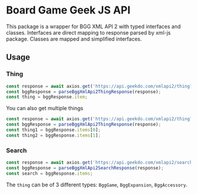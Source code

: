 # Board Game Geek JS API

This package is a wrapper for BGG XML API 2 with typed interfaces and classes. Interfaces are direct
mapping to response parsed by xml-js package. Classes are mapped and simplified interfaces.

## Usage

### Thing

```typescript
const response = await axios.get('https://api.geekdo.com/xmlapi2/thing?id=169786&versions=1');
const bggResponse = parseBggXmlApi2ThingResponse(response);
const thing = bggResponse.item;
```

You can also get multiple things

```typescript
const response = await axios.get('https://api.geekdo.com/xmlapi2/thing?id=170416,169786&versions=1');
const bggResponse = parseBggXmlApi2ThingResponse(response);
const thing1 = bggResponse.items[0];
const thing2 = bggResponse.items[1];
```

### Search

```typescript
const response = await axios.get('https://api.geekdo.com/xmlapi2/search?query=scythe');
const bggResponse = parseBggXmlApi2SearchResponse(response);
const search = bggResponse.items;
```

The `thing` can be of 3 different types: `BggGame`, `BggExpansion`, `BggAccessory`.
